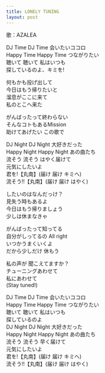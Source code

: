```yaml
---
title: LONELY TUNING
layout: post
---
```

歌：AZALEA

<p>DJ Time DJ Time 会いたいココロ<br />
Happy Time Happy Time つながりたい<br />
聴いて 聴いて 私はいつも<br />
探しているのよ、キミを!</p>

<p><a class="kanan">何もかも投げ出して<br />
今日はもう帰りたいと<br />
溜息がここに来て<br />
私のとこへ来た</a></p>

<p><a class="hanamaru">がんばったって終わらない<br />
そんなコトもあるMission<br />
助けてあげたい この歌で</a></p>

<p>DJ Night DJ Night 大好きだった<br />
Happy Night Happy Night あの曲たち<br />
流そう 流そう はやく届けて<br />
元気にしたいよ<br />
<a class="dia">君を!</a>【<a class="hanamaru">丸</a><a class="kanan">南</a>】(届け 届け キミへ)<br />
<a class="dia">流そう!!</a>【<a class="hanamaru">丸</a><a class="kanan">南</a>】(届け 届け はやく)</p>

<p><a class="dia">したいのはなんだっけ？<br />
見失う時もあるよ<br />
今日はもう帰りましょう<br />
少しは休まなきゃ</a></p>

<p><a class="hanamaru">がんばったって知ってる<br />
自分がしってるの</a> All right<br />
<a class="hanamaru">いつかうまくいくよ<br />
だから少しだけ 休もう</a></p>

<p><a class="hanamaru">私の声が 聞こえてますか？</a><br />
<a class="dia">チューニングあわせて</a><br />
<a class="kanan">私にあわせて</a><br />
(Stay tuned!)</p>

<p>DJ Time DJ Time 会いたいココロ<br />
Happy Time Happy Time つながりたい<br />
聴いて 聴いて 私はいつも<br />
探しているのよ<br />
DJ Night DJ Night 大好きだった<br />
Happy Night Happy Night あの曲たち<br />
流そう 流そう 早く届けて<br />
元気にしたいよ<br />
<a class="dia">君を!</a>【<a class="hanamaru">丸</a><a class="kanan">南</a>】(届け 届け キミへ)<br />
<a class="dia">流そう!!</a>【<a class="hanamaru">丸</a><a class="kanan">南</a>】(届け 届け はやく)</p>